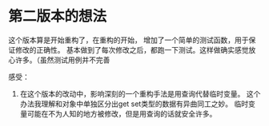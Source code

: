 # 第二版本的想法

这个版本算是开始重构了，在重构的开始，
增加了一个简单的测试函数，用于保证修改的正确性。
基本做到了每次修改之后，都跑一下测试。这样做确实感觉放心许多。（虽然测试用例并不完善

感受：
1. 在这个版本的改动中，影响深刻的一个重构手法是用查询代替临时变量。
这个办法我理解和对象中单独区分出get set类型的数据有异曲同工之妙。
临时变量可能在不为人知的地方被修改，但是用查询的话就安全许多。
